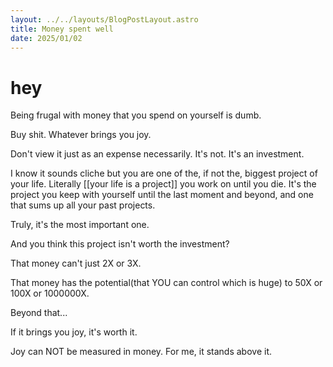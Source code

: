 ```yaml
---
layout: ../../layouts/BlogPostLayout.astro
title: Money spent well
date: 2025/01/02
---
```


# hey

Being frugal with money that you spend on yourself is dumb.

Buy shit. Whatever brings you joy.

Don't view it just as an expense necessarily. It's not. It's an investment.

I know it sounds cliche but you are one of the, if not the, biggest project of your life. Literally [[your life is a project]] you work on until you die. It's the project you keep with yourself until the last moment and beyond, and one that sums up all your past projects.

Truly, it's the most important one.

And you think this project isn't worth the investment?

That money can't just 2X or 3X.

That money has the potential(that YOU can control which is huge) to 50X or 100X or 1000000X.

Beyond that...

If it brings you joy, it's worth it.

Joy can NOT be measured in money. For me, it stands above it.

